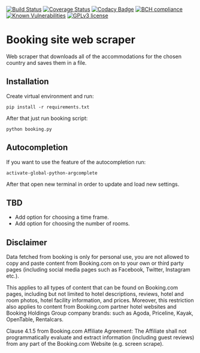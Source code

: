 [![Build Status](https://img.shields.io/travis/ZoranPandovski/BookingScraper/master.svg?logo=travis)](https://travis-ci.org/ZoranPandovski/BookingScraper)
[![Coverage Status](https://coveralls.io/repos/github/ZoranPandovski/BookingScraper/badge.svg?branch=master)](https://coveralls.io/github/ZoranPandovski/BookingScraper?branch=master)
[![Codacy Badge](https://api.codacy.com/project/badge/Grade/a17cb028c594405e9235c724d6b45b50)](https://app.codacy.com/app/ZoranPandovski/BookingScraper?utm_source=github.com&utm_medium=referral&utm_content=ZoranPandovski/BookingScraper&utm_campaign=badger)
[![BCH compliance](https://bettercodehub.com/edge/badge/ZoranPandovski/BookingScraper?branch=master)](https://bettercodehub.com/)
[![Known Vulnerabilities](https://snyk.io/test/github/ZoranPandovski/BookingScraper/badge.svg?targetFile=requirements.txt)](https://snyk.io/test/github/ZoranPandovski/BookingScraper?targetFile=requirements.txt)
[![GPLv3 license](https://img.shields.io/badge/License-GPLv3-blue.svg)](http://perso.crans.org/besson/LICENSE.html)


# Booking site web scraper

Web scraper that downloads all of the accommodations for the chosen country and saves them in a file.

## Installation
Create virtual environment and run:

`pip install -r requirements.txt`

After that just run booking script:

`python booking.py`

## Autocompletion
If you want to use the feature of the autocompletion run:

`activate-global-python-argcomplete`

After that open new terminal in order to update and load new settings.

## TBD
* Add option for choosing a time frame.
* Add option for choosing the number of rooms.

## Disclaimer
Data fetched from booking is only for personal use, you are not allowed to copy and paste content from Booking.com on to your own or third party pages (including social media pages such as Facebook, Twitter, Instagram etc.).

This applies to all types of content that can be found on Booking.com pages, including but not limited to hotel descriptions, reviews, hotel and room photos, hotel facility information, and prices. Moreover, this restriction also applies to content from Booking.com partner hotel websites and Booking Holdings Group company brands: such as Agoda, Priceline, Kayak, OpenTable, Rentalcars.

Clause 4.1.5 from Booking.com Affiliate Agreement: The Affiliate shall not programmatically evaluate and extract information (including guest reviews) from any part of the Booking.com Website (e.g. screen scrape).
